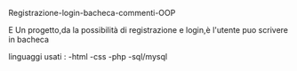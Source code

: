 
Registrazione-login-bacheca-commenti-OOP

E Un progetto,da la possibilità di registrazione e login,è l'utente puo scrivere in bacheca 

linguaggi usati :
-html
-css
-php
-sql/mysql

